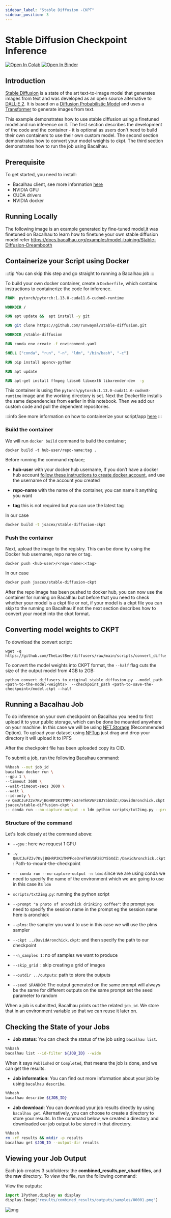 ```yaml
---
sidebar_label: "Stable Diffusion -CKPT"
sidebar_position: 3
---
```

# Stable Diffusion Checkpoint Inference

[![Open In Colab](https://colab.research.google.com/assets/colab-badge.svg)](https://colab.research.google.com/github/bacalhau-project/examples/blob/main/model-inference/Stable-Diffusion-CKPT-Inference/index.ipynb)
[![Open In Binder](https://mybinder.org/badge.svg)](https://mybinder.org/v2/gh/bacalhau-project/examples/HEAD?labpath=model-inference/Stable-Diffusion-CKPT-Inference/index.ipynb)

## Introduction 

[Stable Diffusion](https://github.com/CompVis/stable-diffusion) is a state of the art text-to-image model that generates images from text and was developed as an open source alternative to [DALL·E 2](https://openai.com/dall-e-2/). It is based on a [Diffusion Probabilistic Model](https://arxiv.org/abs/2102.09672) and uses a [Transformer](https://arxiv.org/abs/1706.03762) to generate images from text.

This example demonstrates how to use stable diffusion using a finetuned model and run inference on it. The first section describes the development of the code and the container - it is optional as users don't need to build their own containers to use their own custom model. The second section demonstrates how to convert your model weights to ckpt. The third section demonstrates how to run the job using Bacalhau. 

## Prerequisite

To get started, you need to install:
- Bacalhau client, see more information [here](https://docs.bacalhau.org/getting-started/installation)
- NVIDIA GPU
- CUDA drivers 
- NVIDIA docker

## Running Locally

The following image is an example generated by fine-tuned model,it was finetuned on Bacalhau to learn how to finetune your own stable diffusion model
refer https://docs.bacalhau.org/examples/model-training/Stable-Diffusion-Dreambooth



## Containerize your Script using Docker

:::tip
You can skip this step and go straight to running a Bacalhau job
:::


To build your own docker container, create a `Dockerfile`, which contains instructions to containerize the code for inference. 

```Dockerfile
FROM  pytorch/pytorch:1.13.0-cuda11.6-cudnn8-runtime

WORKDIR /

RUN apt update &&  apt install -y git

RUN git clone https://github.com/runwayml/stable-diffusion.git

WORKDIR /stable-diffusion

RUN conda env create -f environment.yaml

SHELL ["conda", "run", "-n", "ldm", "/bin/bash", "-c"]

RUN pip install opencv-python

RUN apt update

RUN apt-get install ffmpeg libsm6 libxext6 libxrender-dev  -y
```

This container is using the `pytorch/pytorch:1.13.0-cuda11.6-cudnn8-runtime` image and the working directory is set. Next the Dockerfile installs the same dependencies from earlier in this notebook. Then we add our custom code and pull the dependent repositories.


:::info
See more information on how to containerize your script/app [here](https://docs.docker.com/get-started/02_our_app/)
:::


### Build the container

We will run `docker build` command to build the container;


```
docker build -t hub-user/repo-name:tag .
```

Before running the command replace;

- **hub-user** with your docker hub username, If you don’t have a docker hub account [follow these instructions to create docker account](https://docs.docker.com/docker-id/), and use the username of the account you created

- **repo-name** with the name of the container, you can name it anything you want

- **tag** this is not required but you can use the latest tag

In our case

```bash
docker build -t jsacex/stable-diffusion-ckpt
```

### Push the container

Next, upload the image to the registry. This can be done by using the Docker hub username, repo name or tag.

```
docker push <hub-user>/<repo-name>:<tag>
```

In our case

```bash
docker push jsacex/stable-diffusion-ckpt
```

After the repo image has been pushed to docker hub, you can now use the container for running on Bacalhau but before that you need to check whether your model is a ckpt file or not, if your model is a ckpt file you can skip to the running on Bacalhau if not the next section describes how to convert your model into the ckpt format.


## Converting model weights to CKPT


To download the convert script:
```
wget -q https://github.com/TheLastBen/diffusers/raw/main/scripts/convert_diffusers_to_original_stable_diffusion.py
```
To convert the model weights into CKPT format, the `--half` flag cuts the size of the output model from 4GB to 2GB:

```
python convert_diffusers_to_original_stable_diffusion.py --model_path <path-to-the-model-weights>  --checkpoint_path <path-to-save-the-checkpoint>/model.ckpt --half
```

## Running a Bacalhau Job

To do inference on your own checkpoint on Bacalhau you need to first upload it to your public storage, which can be done be mounted anywhere on your machine. In this case we will be using [NFT.Storage](https://nft.storage/) (Recommended Option). To upload your dataset using [NFTup](https://nft.storage/docs/how-to/nftup/)  just drag and drop your directory it will upload it to IPFS

After the checkpoint file has been uploaded copy its CID.

To submit a job, run the following Bacalhau command:


```bash
%%bash --out job_id
bacalhau docker run \
--gpu 1 \
--timeout 3600 \
--wait-timeout-secs 3600 \
--wait \
--id-only \
-v QmUCJuFZ2v7KvjBGHRP2K1TMPFce3reTkKVGF2BJY5bXdZ:/DavidAronchick.ckpt \
jsacex/stable-diffusion-ckpt \
-- conda run --no-capture-output -n ldm python scripts/txt2img.py --prompt "a photo of aronchick drinking coffee" --plms --ckpt ../DavidAronchick.ckpt --skip_grid --n_samples 1 --skip_grid --outdir ../outputs 
```

### Structure of the command

Let's look closely at the command above:

* `--gpu` : here we request 1 GPU

* `-v QmUCJuFZ2v7KvjBGHRP2K1TMPFce3reTkKVGF2BJY5bXdZ:/DavidAronchick.ckpt`:  Path-to-mount-the-checkpoint 

* `-- conda run --no-capture-output -n ldm`:  since we are using conda we need to specify the name of the environment which we are going to use in this case its `ldm`

* `scripts/txt2img.py`: running the python script

* `--prompt "a photo of aronchick drinking coffee"`: the prompt you need to specify the session name in the prompt eg the session name here is aronchick

* `--plms`: the sampler you want to use in this case we will use the plms sampler

* `--ckpt ../DavidAronchick.ckpt`: and then specify the path to our checkpoint

* `--n_samples 1`: no of samples we want to produce

* `--skip_grid `: skip creating a grid of images

* `--outdir ../outputs`: path to store the outputs

* `--seed $RANDOM`: The output generated on the same prompt will always be the same for different outputs on the same prompt set the seed parameter to random

When a job is submitted, Bacalhau prints out the related `job_id`. We store that in an environment variable so that we can reuse it later on.

## Checking the State of your Jobs

- **Job status**: You can check the status of the job using `bacalhau list`. 


```bash
%%bash
bacalhau list --id-filter ${JOB_ID} --wide
```

When it says `Published` or `Completed`, that means the job is done, and we can get the results.

- **Job information**: You can find out more information about your job by using `bacalhau describe`.



```bash
%%bash
bacalhau describe ${JOB_ID}
```

- **Job download**: You can download your job results directly by using `bacalhau get`. Alternatively, you can choose to create a directory to store your results. In the command below, we created a directory and downloaded our job output to be stored in that directory.


```bash
%%bash
rm -rf results && mkdir -p results
bacalhau get $JOB_ID --output-dir results
```

## Viewing your Job Output

Each job creates 3 subfolders: the **combined_results**,**per_shard files**, and the **raw** directory. To view the file, run the following command:

View the outputs:


```python
import IPython.display as display
display.Image("results/combined_results/outputs/samples/00001.png")
```




    
![png](index_files/index_19_0.png)
    


